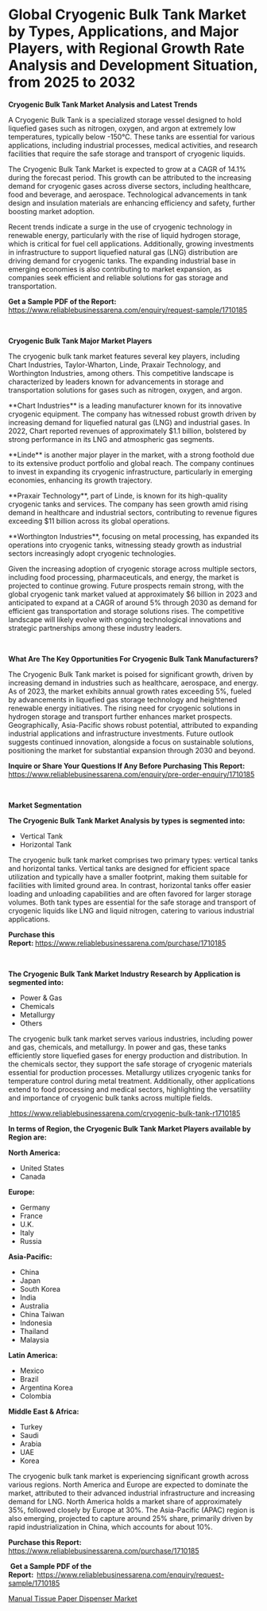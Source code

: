 <p><h1>Global Cryogenic Bulk Tank Market by Types, Applications, and Major Players, with Regional Growth Rate Analysis and Development Situation, from 2025 to 2032</h1></p><p><strong>Cryogenic Bulk Tank Market Analysis and Latest Trends</strong></p>
<p><p>A Cryogenic Bulk Tank is a specialized storage vessel designed to hold liquefied gases such as nitrogen, oxygen, and argon at extremely low temperatures, typically below -150°C. These tanks are essential for various applications, including industrial processes, medical activities, and research facilities that require the safe storage and transport of cryogenic liquids.</p><p>The Cryogenic Bulk Tank Market is expected to grow at a CAGR of 14.1% during the forecast period. This growth can be attributed to the increasing demand for cryogenic gases across diverse sectors, including healthcare, food and beverage, and aerospace. Technological advancements in tank design and insulation materials are enhancing efficiency and safety, further boosting market adoption. </p><p>Recent trends indicate a surge in the use of cryogenic technology in renewable energy, particularly with the rise of liquid hydrogen storage, which is critical for fuel cell applications. Additionally, growing investments in infrastructure to support liquefied natural gas (LNG) distribution are driving demand for cryogenic tanks. The expanding industrial base in emerging economies is also contributing to market expansion, as companies seek efficient and reliable solutions for gas storage and transportation.</p></p>
<p><strong>Get a Sample PDF of the Report:&nbsp;</strong> <a href="https://www.reliablebusinessarena.com/enquiry/request-sample/1710185?utm_campaign=2269&utm_medium=2&utm_source=Github&utm_content=ia&utm_term=08022025&utm_id=cryogenic-bulk-tank">https://www.reliablebusinessarena.com/enquiry/request-sample/1710185</a></p>
<p>&nbsp;</p>
<p><strong>Cryogenic Bulk Tank Major Market Players</strong></p>
<p><p>The cryogenic bulk tank market features several key players, including Chart Industries, Taylor-Wharton, Linde, Praxair Technology, and Worthington Industries, among others. This competitive landscape is characterized by leaders known for advancements in storage and transportation solutions for gases such as nitrogen, oxygen, and argon.</p><p>**Chart Industries** is a leading manufacturer known for its innovative cryogenic equipment. The company has witnessed robust growth driven by increasing demand for liquefied natural gas (LNG) and industrial gases. In 2022, Chart reported revenues of approximately $1.1 billion, bolstered by strong performance in its LNG and atmospheric gas segments.</p><p>**Linde** is another major player in the market, with a strong foothold due to its extensive product portfolio and global reach. The company continues to invest in expanding its cryogenic infrastructure, particularly in emerging economies, enhancing its growth trajectory.</p><p>**Praxair Technology**, part of Linde, is known for its high-quality cryogenic tanks and services. The company has seen growth amid rising demand in healthcare and industrial sectors, contributing to revenue figures exceeding $11 billion across its global operations.</p><p>**Worthington Industries**, focusing on metal processing, has expanded its operations into cryogenic tanks, witnessing steady growth as industrial sectors increasingly adopt cryogenic technologies.</p><p>Given the increasing adoption of cryogenic storage across multiple sectors, including food processing, pharmaceuticals, and energy, the market is projected to continue growing. Future prospects remain strong, with the global cryogenic tank market valued at approximately $6 billion in 2023 and anticipated to expand at a CAGR of around 5% through 2030 as demand for efficient gas transportation and storage solutions rises. The competitive landscape will likely evolve with ongoing technological innovations and strategic partnerships among these industry leaders.</p></p>
<p>&nbsp;</p>
<p><strong>What Are The Key Opportunities For Cryogenic Bulk Tank Manufacturers?</strong></p>
<p><p>The Cryogenic Bulk Tank market is poised for significant growth, driven by increasing demand in industries such as healthcare, aerospace, and energy. As of 2023, the market exhibits annual growth rates exceeding 5%, fueled by advancements in liquefied gas storage technology and heightened renewable energy initiatives. The rising need for cryogenic solutions in hydrogen storage and transport further enhances market prospects. Geographically, Asia-Pacific shows robust potential, attributed to expanding industrial applications and infrastructure investments. Future outlook suggests continued innovation, alongside a focus on sustainable solutions, positioning the market for substantial expansion through 2030 and beyond.</p></p>
<p><strong>Inquire or Share Your Questions If Any Before Purchasing This Report:</strong> <a href="https://www.reliablebusinessarena.com/enquiry/pre-order-enquiry/1710185?utm_campaign=2269&utm_medium=2&utm_source=Github&utm_content=ia&utm_term=08022025&utm_id=cryogenic-bulk-tank">https://www.reliablebusinessarena.com/enquiry/pre-order-enquiry/1710185</a></p>
<p>&nbsp;</p>
<p><strong>Market Segmentation</strong></p>
<p><strong>The Cryogenic Bulk Tank Market Analysis by types is segmented into:</strong></p>
<p><ul><li>Vertical Tank</li><li>Horizontal Tank</li></ul></p>
<p><p>The cryogenic bulk tank market comprises two primary types: vertical tanks and horizontal tanks. Vertical tanks are designed for efficient space utilization and typically have a smaller footprint, making them suitable for facilities with limited ground area. In contrast, horizontal tanks offer easier loading and unloading capabilities and are often favored for larger storage volumes. Both tank types are essential for the safe storage and transport of cryogenic liquids like LNG and liquid nitrogen, catering to various industrial applications.</p></p>
<p><strong>Purchase this Report:&nbsp;</strong><a href="https://www.reliablebusinessarena.com/purchase/1710185?utm_campaign=2269&utm_medium=2&utm_source=Github&utm_content=ia&utm_term=08022025&utm_id=cryogenic-bulk-tank">https://www.reliablebusinessarena.com/purchase/1710185</a></p>
<p>&nbsp;</p>
<p><strong>The Cryogenic Bulk Tank Market Industry Research by Application is segmented into:</strong></p>
<p><ul><li>Power & Gas</li><li>Chemicals</li><li>Metallurgy</li><li>Others</li></ul></p>
<p><p>The cryogenic bulk tank market serves various industries, including power and gas, chemicals, and metallurgy. In power and gas, these tanks efficiently store liquefied gases for energy production and distribution. In the chemicals sector, they support the safe storage of cryogenic materials essential for production processes. Metallurgy utilizes cryogenic tanks for temperature control during metal treatment. Additionally, other applications extend to food processing and medical sectors, highlighting the versatility and importance of cryogenic bulk tanks across multiple fields.</p></p>
<p><a href="https://www.reliablebusinessarena.com/cryogenic-bulk-tank-r1710185?utm_campaign=2269&utm_medium=2&utm_source=Github&utm_content=ia&utm_term=08022025&utm_id=cryogenic-bulk-tank">&nbsp;https://www.reliablebusinessarena.com/cryogenic-bulk-tank-r1710185</a></p>
<p><strong>In terms of Region, the Cryogenic Bulk Tank Market Players available by Region are:</strong></p>
<p>
    <p> <strong> North America: </strong>
        <ul>
            <li>United States</li>
            <li>Canada</li>
        </ul>
        </p> 
    <p> <strong> Europe: </strong>
        <ul>
            <li>Germany</li>
            <li>France</li>
            <li>U.K.</li>
            <li>Italy</li>
            <li>Russia</li>
        </ul>
        </p> 
    <p> <strong> Asia-Pacific: </strong>
        <ul>
            <li>China</li>
            <li>Japan</li>
            <li>South Korea</li>
            <li>India</li>
            <li>Australia</li>
            <li>China Taiwan</li>
            <li>Indonesia</li>
            <li>Thailand</li>
            <li>Malaysia</li>
        </ul>
        </p> 
    <p> <strong> Latin America: </strong>
        <ul>
            <li>Mexico</li>
            <li>Brazil</li>
            <li>Argentina Korea</li>
            <li>Colombia</li>
        </ul>
        </p> 
    <p> <strong> Middle East & Africa: </strong>
        <ul>
            <li>Turkey</li>
            <li>Saudi</li>
            <li>Arabia</li>
            <li>UAE</li>
            <li>Korea</li>
        </ul>
    </p>
    </p>
<p><p>The cryogenic bulk tank market is experiencing significant growth across various regions. North America and Europe are expected to dominate the market, attributed to their advanced industrial infrastructure and increasing demand for LNG. North America holds a market share of approximately 35%, followed closely by Europe at 30%. The Asia-Pacific (APAC) region is also emerging, projected to capture around 25% share, primarily driven by rapid industrialization in China, which accounts for about 10%.</p></p>
<p><strong>Purchase this Report: </strong><a href="https://www.reliablebusinessarena.com/purchase/1710185?utm_campaign=2269&utm_medium=2&utm_source=Github&utm_content=ia&utm_term=08022025&utm_id=cryogenic-bulk-tank">https://www.reliablebusinessarena.com/purchase/1710185</a></p>
<p>&nbsp;<strong>Get a Sample PDF of the Report:&nbsp;&nbsp;</strong><a href="https://www.reliablebusinessarena.com/enquiry/request-sample/1710185?utm_campaign=2269&utm_medium=2&utm_source=Github&utm_content=ia&utm_term=08022025&utm_id=cryogenic-bulk-tank">https://www.reliablebusinessarena.com/enquiry/request-sample/1710185</a></p>
<p><strong></strong></p>
<p><p><a href="https://github.com/alberthagorsuch/Market-Research-Report-List-1/blob/main/manual-tissue-paper-dispenser-market.md?utm_campaign=2269&utm_medium=2&utm_source=Github&utm_content=ia&utm_term=08022025&utm_id=cryogenic-bulk-tank">Manual Tissue Paper Dispenser Market</a></p></p>
